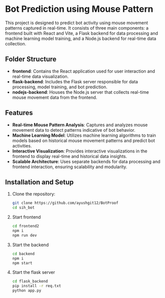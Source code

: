 # Bot Prediction using Mouse Pattern

This project is designed to predict bot activity using mouse movement patterns captured in real-time. It consists of three main components: a frontend built with React and Vite, a Flask backend for data processing and machine learning model training, and a Node.js backend for real-time data collection.

## Folder Structure

- **frontend**: Contains the React application used for user interaction and real-time data visualization.
- **flask-backend**: Includes the Flask server responsible for data processing, model training, and bot prediction.
- **nodejs-backend**: Houses the Node.js server that collects real-time mouse movement data from the frontend.

## Features

- **Real-time Mouse Pattern Analysis**: Captures and analyzes mouse movement data to detect patterns indicative of bot behavior.
- **Machine Learning Model**: Utilizes machine learning algorithms to train models based on historical mouse movement patterns and predict bot activities.
- **Interactive Visualization**: Provides interactive visualizations in the frontend to display real-time and historical data insights.
- **Scalable Architecture**: Uses separate backends for data processing and frontend interaction, ensuring scalability and modularity.

## Installation and Setup

1. Clone the repository:
   ```bash
   git clone https://github.com/ayushgit12/BotProof
   cd sih_bot
   ```

2. Start frontend
   ```bash
   cd frontend2
   npm i
   npm run dev
   ```

3. Start the backend
   ```bash
   cd backend
   npm i
   npm start
   ```

4. Start the flask server
   ```bash
   cd flask_backend
   pip install -r req.txt
   python app.py
   ```
   
